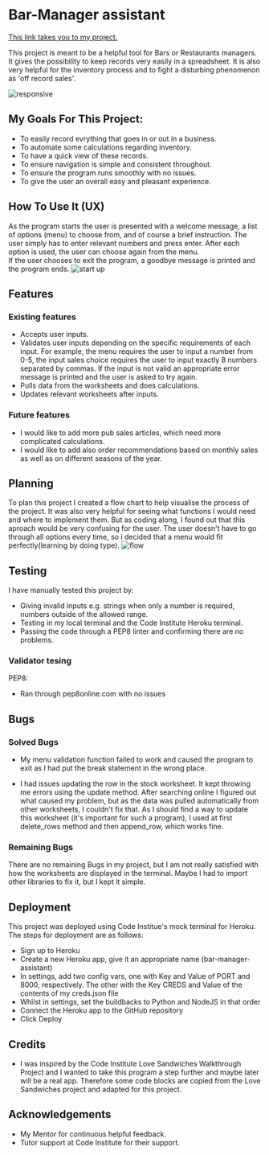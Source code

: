 # Bar-Manager assistant

[This link takes you to my project.](https://bar-manager-assistant.herokuapp.com/)

This project is meant to be a helpful tool for Bars or Restaurants managers. It gives the possibility to keep records very easily in a spreadsheet. It is also very helpful for the inventory process and to fight a disturbing phenomenon as 'off record sales'.

![responsive ](./images/amiresponsive.PNG)  

## My Goals For This Project:

* To easily record evrything that goes in or out in a business.
* To automate some calculations regarding inventory. 
* To have a quick view of these records.
* To ensure navigation is simple and consistent throughout.
* To ensure the program runs smoothly with no issues.
* To give the user an overall easy and pleasant experience.

## How To Use It (UX)

As the program starts the user is presented with a welcome message, a list of options (menu) to choose from, and of course a brief instruction.
The user simply has to enter relevant numbers and press enter. After each option is used, the user can choose again from the menu.  
If the user chooses to exit the program, a goodbye message is printed and the program ends.
![start up](./images/program_start.PNG) 

## Features

### Existing features

* Accepts user inputs.
* Validates user inputs depending on the specific requirements of each input. For example, the menu requires the user to input a number from 0-5, the input sales choice requires the user to input exactly 8 numbers separated by commas. If the input is not valid an appropriate error message is printed and the user is asked to try again.
* Pulls data from the worksheets and does calculations.
* Updates relevant worksheets after inputs.

### Future features

* I would like to add more pub sales articles, which need more complicated calculations.
* I would like to add also order recommendations based on monthly sales as well as on different seasons of the year.

## Planning

To plan this project I created a flow chart to help visualise the process of the project. It was also very helpful for seeing what functions I would need and where to implement them. But as coding along, I found out that this aproach would be very confusing for the user. The user doesn't have to go through all options every time, so i decided that a menu would fit perfectly(learning by doing type).
![flow](./images/planning-flowchart.png)

## Testing

I have manually tested this project by:
* Giving invalid inputs e.g. strings when only a number is required, numbers outside of the allowed range.
* Testing in my local terminal and the Code Institute Heroku terminal.
* Passing the code through a PEP8 linter and confirming there are no problems.

### Validator tesing

PEP8:
* Ran through pep8online.com with no issues

## Bugs

### Solved Bugs

* My menu validation function failed to work and caused the program to exit as I had put the break statement in the wrong place.

* I had issues updating the row in the stock worksheet. It kept throwing me errors using the update method. After searching online I figured out what caused my problem, but as the data was pulled automatically from other worksheets, I couldn't fix that. As I should find a way to update this worksheet (it's important for such a program), I used at first delete_rows method and then append_row, which works fine.

### Remaining Bugs

There are no remaining Bugs in my project, but I am not really satisfied with how the worksheets are displayed in the terminal. Maybe I had to import other libraries to fix it, but I kept it simple.

## Deployment

This project was deployed using Code Institue's mock terminal for Heroku.
The steps for deployment are as follows:
* Sign up to Heroku
* Create a new Heroku app, give it an appropriate name (bar-manager-assistant)
* In settings, add two config vars, one with Key and Value of PORT and 8000, respectively. The other with the Key CREDS and Value of the contents of my creds.json file
* Whilst in settings, set the buildbacks to Python and NodeJS in that order
* Connect the Heroku app to the GitHub repository
* Click Deploy

## Credits

* I was inspired by the Code Institute Love Sandwiches Walkthrough Project and I wanted to take this program a step further and maybe later will be a real app. Therefore some code blocks are copied from the Love Sandwiches project and adapted for this project.

## Acknowledgements
-   My Mentor for continuous helpful feedback.
-   Tutor support at Code Institute for their support.